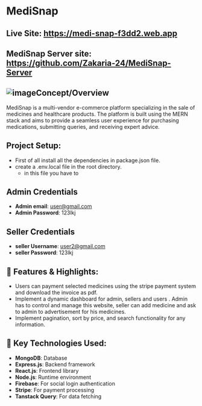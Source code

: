 # MediSnap

## Live Site: https://medi-snap-f3dd2.web.app

## MediSnap Server site: https://github.com/Zakaria-24/MediSnap-Server

## ![image](https://github.com/Zakaria-24/MediSnap/assets/155288423/2a4ca7f9-ed67-451b-a408-0872c995a05b)Concept/Overview
MediSnap is a multi-vendor e-commerce platform specializing in the sale of medicines and healthcare products. The platform is built using the MERN stack and aims to provide a seamless user experience for purchasing medications, submitting queries, and receiving expert advice.

## Project Setup:
- First of all install all the dependencies in package.json file.
- create a .env.local file in the root directory.
  * in this file you have to 

## Admin Credentials
- **Admin email**: user@gmail.com
- **Admin Password**: 123lkj

## Seller Credentials
- **seller Username**: user2@gmail.com
- **seller Password**: 123lkj


## 🌟 Features & Highlights:
- Users can payment selected medicines using the stripe payment system and download the invoice as pdf.
- Implement a dynamic dashboard for admin, sellers and users . Admin has to control and manage this website, seller can add medicine and ask to admin to advertisement for his medicines.
- Implement pagination, sort by price, and search functionality for any information.

## 🔧 Key Technologies Used:
- **MongoDB**: Database
- **Express.js**: Backend framework
- **React.js**: Frontend library
- **Node.js**: Runtime environment
- **Firebase**: For social login authentication
- **Stripe**: For payment processing
- **Tanstack Query**: For data fetching
